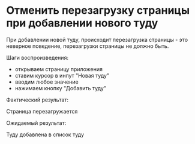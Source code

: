 # Отменить перезагрузку страницы при добавлении нового туду

При добавлении новой туду, происходит перезагрузка страницы - это неверное поведение, перезагрузки страницы не должно быть.

Шаги воспроизведения:

- открываем страницу приложения
- ставим курсор в инпут "Новая туду"
- вводим любое значение
- нажимаем кнопку "Добавить туду"

Фактический результат:

Страница перезагружается

Ожидаемый результат:

Туду добавлена в список туду
